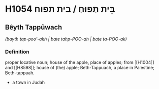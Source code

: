 # H1054 בֵּית תַּפּוּחַ / בית תפוח

## Bêyth Tappûwach

_(bayth tap-poo'-akh | bate tahp-POO-ah | bate ta-POO-ak)_

### Definition

proper locative noun; house of the apple, place of apples; from [[H1004]] and [[H8598]]; house of (the) apple; Beth-Tappuach, a place in Palestine; Beth-tappuah.

- a town in Judah

